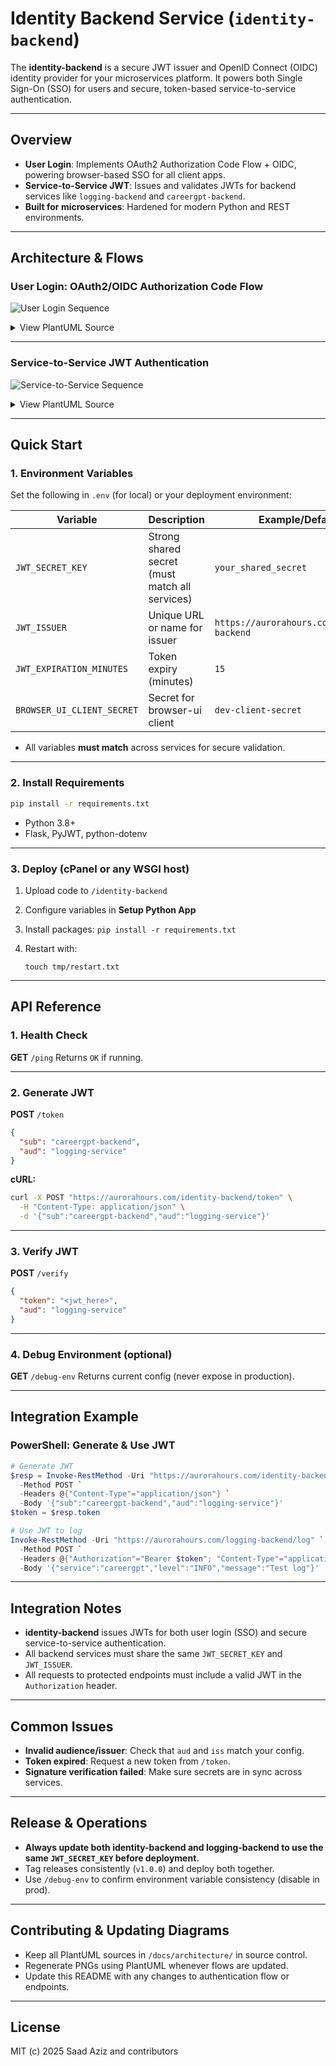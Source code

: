 
# Identity Backend Service (`identity-backend`)

The **identity-backend** is a secure JWT issuer and OpenID Connect (OIDC) identity provider for your microservices platform. It powers both Single Sign-On (SSO) for users and secure, token-based service-to-service authentication.

---

## Overview

- **User Login**: Implements OAuth2 Authorization Code Flow + OIDC, powering browser-based SSO for all client apps.
- **Service-to-Service JWT**: Issues and validates JWTs for backend services like `logging-backend` and `careergpt-backend`.
- **Built for microservices**: Hardened for modern Python and REST environments.

---

## Architecture & Flows

### User Login: OAuth2/OIDC Authorization Code Flow

![User Login Sequence](https://aurorahours.com/images/OIDC-OAuth2-Authz-Code-Flow-Sequence-Diagram-1.0.png)

<details>
<summary>View PlantUML Source</summary>

```plantuml
@startuml
actor User as U
participant "Browser (Client App)\n(API Gateway)" as C
participant "Identity Service\n(identity-backend)" as I

== User tries to access protected resource ==

U -> C : GET http://localhost:5000/
C -> C : Check session for JWT
alt No valid JWT
    C -> C : Redirect to /login
    C -> I : GET /authorize?client_id=...&redirect_uri=...&state=...
    I -> U : Show login form
    U -> I : Submit username/password
    I -> I : Validate credentials
    alt Success
        I -> C : Redirect to /callback?code=...&state=...
        C -> I : POST /token {code, client_id, client_secret, redirect_uri}
        I -> C : Return {id_token (JWT)}
        C -> C : Store JWT in session
        C -> U : Redirect to home page
    else Failure
        I -> U : Show error (login failed)
    end
else Valid JWT
    C -> U : Render home page
end

== On each subsequent user request ==

U -> C : Any action (upload, query)
C -> C : Check JWT in session
C -> C : If expired/invalid, redirect to /login
C -> U : Serve request if valid JWT

@enduml
```

</details>

---

### Service-to-Service JWT Authentication

![Service-to-Service Sequence](https://aurorahours.com/images/Service-to-Service-JWT-Authentication.png)

<details>
<summary>View PlantUML Source</summary>

```plantuml
@startuml
participant "Worker Service" as W
participant "Logging Service" as L

W -> W : Create JWT (sign with shared secret)\nInclude: iss, aud, exp, etc.
W -> L : POST /log { log data }, Authorization: Bearer <JWT>
L -> L : Verify JWT signature, claims, expiry
alt Valid JWT
    L -> L : Process log, store in DB
    L -> W : 200 OK
else Invalid JWT
    L -> W : 401 Unauthorized
end
@enduml
```

</details>

---

## Quick Start

### 1. **Environment Variables**

Set the following in `.env` (for local) or your deployment environment:

| Variable                   | Description                                    | Example/Default                            |
| -------------------------- | ---------------------------------------------- | ------------------------------------------ |
| `JWT_SECRET_KEY`           | Strong shared secret (must match all services) | `your_shared_secret`                       |
| `JWT_ISSUER`               | Unique URL or name for issuer                  | `https://aurorahours.com/identity-backend` |
| `JWT_EXPIRATION_MINUTES`   | Token expiry (minutes)                         | `15`                                       |
| `BROWSER_UI_CLIENT_SECRET` | Secret for browser-ui client                   | `dev-client-secret`                        |

* All variables **must match** across services for secure validation.

---

### 2. **Install Requirements**

```bash
pip install -r requirements.txt
```

* Python 3.8+
* Flask, PyJWT, python-dotenv

---

### 3. **Deploy (cPanel or any WSGI host)**

1. Upload code to `/identity-backend`
2. Configure variables in **Setup Python App**
3. Install packages:
   `pip install -r requirements.txt`
4. Restart with:

   ```
   touch tmp/restart.txt
   ```

---

## API Reference

### 1. **Health Check**

**GET** `/ping`
Returns `OK` if running.

---

### 2. **Generate JWT**

**POST** `/token`

```json
{
  "sub": "careergpt-backend",
  "aud": "logging-service"
}
```

**cURL:**

```bash
curl -X POST "https://aurorahours.com/identity-backend/token" \
  -H "Content-Type: application/json" \
  -d '{"sub":"careergpt-backend","aud":"logging-service"}'
```

---

### 3. **Verify JWT**

**POST** `/verify`

```json
{
  "token": "<jwt_here>",
  "aud": "logging-service"
}
```

---

### 4. **Debug Environment (optional)**

**GET** `/debug-env`
Returns current config (never expose in production).

---

## Integration Example

### PowerShell: Generate & Use JWT

```powershell
# Generate JWT
$resp = Invoke-RestMethod -Uri "https://aurorahours.com/identity-backend/token" `
  -Method POST `
  -Headers @{"Content-Type"="application/json"} `
  -Body '{"sub":"careergpt-backend","aud":"logging-service"}'
$token = $resp.token

# Use JWT to log
Invoke-RestMethod -Uri "https://aurorahours.com/logging-backend/log" `
  -Method POST `
  -Headers @{"Authorization"="Bearer $token"; "Content-Type"="application/json"} `
  -Body '{"service":"careergpt","level":"INFO","message":"Test log"}'
```

---

## Integration Notes

* **identity-backend** issues JWTs for both user login (SSO) and secure service-to-service authentication.
* All backend services must share the same `JWT_SECRET_KEY` and `JWT_ISSUER`.
* All requests to protected endpoints must include a valid JWT in the `Authorization` header.

---

## Common Issues

* **Invalid audience/issuer**: Check that `aud` and `iss` match your config.
* **Token expired**: Request a new token from `/token`.
* **Signature verification failed**: Make sure secrets are in sync across services.

---

## Release & Operations

* **Always update both identity-backend and logging-backend to use the same `JWT_SECRET_KEY` before deployment.**
* Tag releases consistently (`v1.0.0`) and deploy both together.
* Use `/debug-env` to confirm environment variable consistency (disable in prod).

---

## Contributing & Updating Diagrams

* Keep all PlantUML sources in `/docs/architecture/` in source control.
* Regenerate PNGs using PlantUML whenever flows are updated.
* Update this README with any changes to authentication flow or endpoints.

---

## License

MIT (c) 2025 Saad Aziz and contributors
